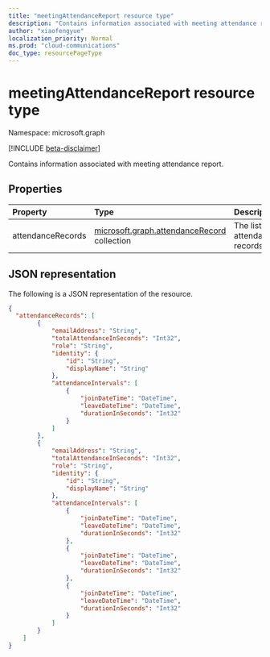 ```yaml
---
title: "meetingAttendanceReport resource type"
description: "Contains information associated with meeting attendance report."
author: "xiaofengyue"
localization_priority: Normal
ms.prod: "cloud-communications"
doc_type: resourcePageType
---
```


# meetingAttendanceReport resource type

Namespace: microsoft.graph

[!INCLUDE [beta-disclaimer](../../includes/beta-disclaimer.md)]

Contains information associated with meeting attendance report.

## Properties

| Property            | Type    | Description|
|:--------------------|:--------|:-----------|
| attendanceRecords           | [microsoft.graph.attendanceRecord](attendanceRecord.md) collection  | The list of attendance records |

## JSON representation

The following is a JSON representation of the resource.

<!-- {
  "blockType": "resource",
  "optionalProperties": [

  ],
  "@odata.type": "microsoft.graph.meetingAttendanceReport"
}-->
```json
{
  "attendanceRecords": [
        {
            "emailAddress": "String",
            "totalAttendanceInSeconds": "Int32",
            "role": "String",
            "identity": {
                "id": "String",
                "displayName": "String"
            },
            "attendanceIntervals": [
                {
                    "joinDateTime": "DateTime",
                    "leaveDateTime": "DateTime",
                    "durationInSeconds": "Int32"
                }
            ]
        },
        {
            "emailAddress": "String",
            "totalAttendanceInSeconds": "Int32",
            "role": "String",
            "identity": {
                "id": "String",
                "displayName": "String"
            },
            "attendanceIntervals": [
                {
                    "joinDateTime": "DateTime",
                    "leaveDateTime": "DateTime",
                    "durationInSeconds": "Int32"
                },
                {
                    "joinDateTime": "DateTime",
                    "leaveDateTime": "DateTime",
                    "durationInSeconds": "Int32"
                },
                {
                    "joinDateTime": "DateTime",
                    "leaveDateTime": "DateTime",
                    "durationInSeconds": "Int32"
                }
            ]
        }
    ]
}
```
